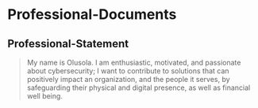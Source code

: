 # Professional-Documents
## Professional-Statement
>  My name is Olusola. I am enthusiastic, motivated, and passionate about cybersecurity;
>  I want to contribute to solutions that can positively impact an organization, and the people it serves,
>  by safeguarding their physical and digital presence, as well as financial well being.

